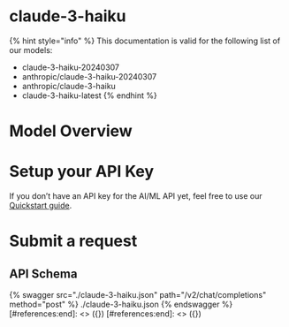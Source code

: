 [#references:start]: <> ({ "template": "openapi" })
[#references:start]: <> ({ "template": "openapi" })
# claude-3-haiku

{% hint style="info" %}
This documentation is valid for the following list of our models:
* claude-3-haiku-20240307
* anthropic/claude-3-haiku-20240307
* anthropic/claude-3-haiku
* claude-3-haiku-latest
{% endhint %}

# Model Overview


# Setup your API Key
If you don’t have an API key for the AI/ML API yet, feel free to use our [Quickstart guide](https://docs.aimlapi.com/quickstart/setting-up).

# Submit a request
## API Schema
{% swagger src="./claude-3-haiku.json" path="/v2/chat/completions" method="post" %}
./claude-3-haiku.json
{% endswagger %}
[#references:end]: <> ({})
[#references:end]: <> ({})